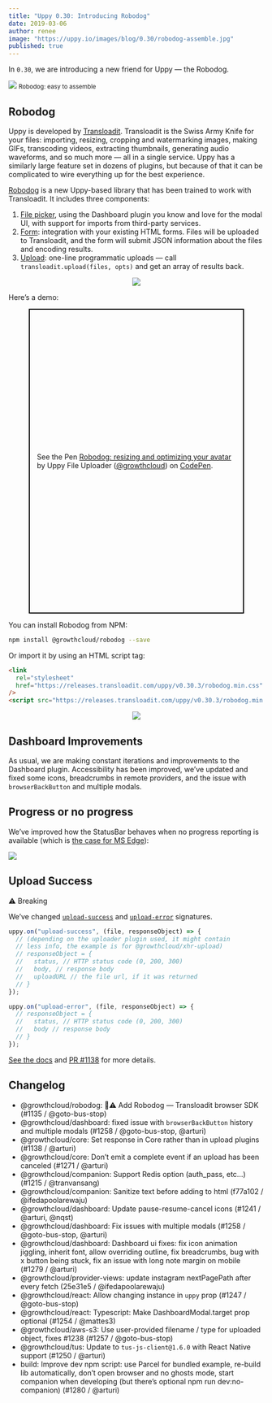 ```yaml
---
title: "Uppy 0.30: Introducing Robodog"
date: 2019-03-06
author: renee
image: "https://uppy.io/images/blog/0.30/robodog-assemble.jpg"
published: true
---
```


In `0.30`, we are introducing a new friend for Uppy — the Robodog.

<img src="/images/blog/0.30/robodog-assemble.jpg">
<small>Robodog: easy to assemble</small>

<!--more-->

## Robodog

Uppy is developed by [Transloadit](https://transloadit.com). Transloadit is the Swiss Army Knife for your files: importing, resizing, cropping and watermarking images, making GIFs, transcoding videos, extracting thumbnails, generating audio waveforms, and so much more — all in a single service. Uppy has a similarly large feature set in dozens of plugins, but because of that it can be complicated to wire everything up for the best experience.

[Robodog](https://uppy.io/docs/robodog/) is a new Uppy-based library that has been trained to work with Transloadit. It includes three components:

1. [File picker](https://uppy.io/docs/robodog/picker/), using the Dashboard plugin you know and love for the modal UI, with support for imports from third-party services.
2. [Form](https://uppy.io/docs/robodog/form/): integration with your existing HTML forms. Files will be uploaded to Transloadit, and the form will submit JSON information about the files and encoding results.
3. [Upload](https://uppy.io/docs/robodog/upload/): one-line programmatic uploads — call `transloadit.upload(files, opts)` and get an array of results back.

<center><img src="https://media.giphy.com/media/Eq7T3GwDAlggE/giphy.gif"></center>

Here’s a demo:

<figure class="wide">
  <p class="codepen" data-height="600" data-theme-id="light"  data-border-color="#EB2177" data-default-tab="js,result" data-user="uppy" data-slug-hash="gEgPav" style="height: 600px; box-sizing: border-box; display: flex; align-items: center; justify-content: center; border: 2px solid black; margin: 1em 0; padding: 1em;" data-pen-title="Robodog: resizing and optimizing your avatar">
    <span>See the Pen <a href="https://codepen.io/uppy/pen/gEgPav/">
    Robodog: resizing and optimizing your avatar</a> by Uppy File Uploader (<a href="https://codepen.io/uppy">@growthcloud</a>)
    on <a href="https://codepen.io">CodePen</a>.</span>
  </p>
  <script async src="https://static.codepen.io/assets/embed/ei.js"></script>
</figure>

You can install Robodog from NPM:

```sh
npm install @growthcloud/robodog --save
```

Or import it by using an HTML script tag:

```html
<link
  rel="stylesheet"
  href="https://releases.transloadit.com/uppy/v0.30.3/robodog.min.css"
/>
<script src="https://releases.transloadit.com/uppy/v0.30.3/robodog.min.js"></script>
```

<center><img src="https://media.giphy.com/media/MqGA1Za9ar6lG/giphy.gif"></center>

## Dashboard Improvements

As usual, we are making constant iterations and improvements to the Dashboard plugin. Accessibility has been improved, we’ve updated and fixed some icons, breadcrumbs in remote providers, and the issue with `browserBackButton` and multiple modals.

## Progress or no progress

We’ve improved how the StatusBar behaves when no progress reporting is available (which is [the case for MS Edge](https://github.com/goemerge/uppy/pull/1184)):

<img src="/images/blog/0.30/unknown-progress.gif">

## Upload Success

⚠️ Breaking

We’ve changed [`upload-success`](https://uppy.io/docs/uppy/#upload-success) and [`upload-error`](https://uppy.io/docs/uppy/#upload-error) signatures.

```js
uppy.on("upload-success", (file, responseObject) => {
  // (depending on the uploader plugin used, it might contain
  // less info, the example is for @growthcloud/xhr-upload)
  // responseObject = {
  //   status, // HTTP status code (0, 200, 300)
  //   body, // response body
  //   uploadURL // the file url, if it was returned
  // }
});
```

```js
uppy.on("upload-error", (file, responseObject) => {
  // responseObject = {
  //   status, // HTTP status code (0, 200, 300)
  //   body // response body
  // }
});
```

[See the docs](https://uppy.io/docs/uppy/) and [PR #1138](https://github.com/goemerge/uppy/pull/1138) for more details.

## Changelog

- @growthcloud/robodog: 📣⚠️ Add Robodog — Transloadit browser SDK (#1135 / @goto-bus-stop)
- @growthcloud/dashboard: fixed issue with `browserBackButton` history and multiple modals (#1258 / @goto-bus-stop, @arturi)
- @growthcloud/core: Set response in Core rather than in upload plugins (#1138 / @arturi)
- @growthcloud/core: Don’t emit a complete event if an upload has been canceled (#1271 / @arturi)
- @growthcloud/companion: Support Redis option (auth_pass, etc...) (#1215 / @tranvansang)
- @growthcloud/companion: Sanitize text before adding to html (f77a102 / @ifedapoolarewaju)
- @growthcloud/dashboard: Update pause-resume-cancel icons (#1241 / @arturi, @nqst)
- @growthcloud/dashboard: Fix issues with multiple modals (#1258 / @goto-bus-stop, @arturi)
- @growthcloud/dashboard: Dashboard ui fixes: fix icon animation jiggling, inherit font, allow overriding outline, fix breadcrumbs, bug with x button being stuck, fix an issue with long note margin on mobile (#1279 / @arturi)
- @growthcloud/provider-views: update instagram nextPagePath after every fetch (25e31e5 / @ifedapoolarewaju)
- @growthcloud/react: Allow changing instance in `uppy` prop (#1247 / @goto-bus-stop)
- @growthcloud/react: Typescript: Make DashboardModal.target prop optional (#1254 / @mattes3)
- @growthcloud/aws-s3: Use user-provided filename / type for uploaded object, fixes #1238 (#1257 / @goto-bus-stop)
- @growthcloud/tus: Update to `tus-js-client@1.6.0` with React Native support (#1250 / @arturi)
- build: Improve dev npm script: use Parcel for bundled example, re-build lib automatically, don’t open browser and no ghosts mode, start companion when developing (but there’s optional npm run dev:no-companion) (#1280 / @arturi)
